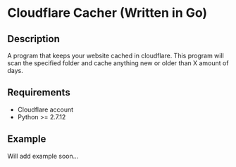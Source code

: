 # Cloudflare Cacher (Written in Go)

## Description
A program that keeps your website cached in cloudflare. This program will scan the specified folder and cache anything new or older than X amount of days.  

## Requirements
* Cloudflare account
* Python >= 2.7.12

## Example
Will add example soon...
